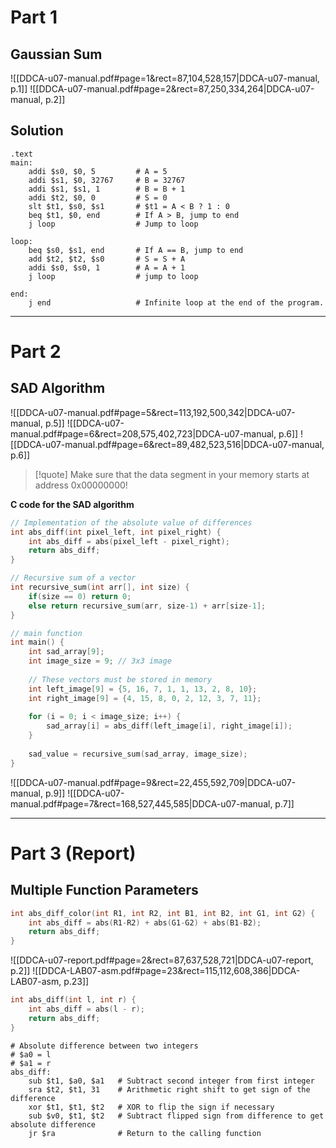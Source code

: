 
# Part 1
## Gaussian Sum
![[DDCA-u07-manual.pdf#page=1&rect=87,104,528,157|DDCA-u07-manual, p.1]]
![[DDCA-u07-manual.pdf#page=2&rect=87,250,334,264|DDCA-u07-manual, p.2]]

## Solution
```
.text
main:
	addi $s0, $0, 5 		# A = 5
	addi $s1, $0, 32767 	# B = 32767
	addi $s1, $s1, 1 		# B = B + 1
	addi $t2, $0, 0 		# S = 0
	slt $t1, $s0, $s1 		# $t1 = A < B ? 1 : 0
	beq $t1, $0, end 		# If A > B, jump to end
	j loop 					# Jump to loop

loop:
	beq $s0, $s1, end 		# If A == B, jump to end
	add $t2, $t2, $s0 		# S = S + A
	addi $s0, $s0, 1 		# A = A + 1
	j loop 					# jump to loop

end:
	j end					# Infinite loop at the end of the program.
```





___
# Part 2
## SAD Algorithm
![[DDCA-u07-manual.pdf#page=5&rect=113,192,500,342|DDCA-u07-manual, p.5]]
![[DDCA-u07-manual.pdf#page=6&rect=208,575,402,723|DDCA-u07-manual, p.6]]
![[DDCA-u07-manual.pdf#page=6&rect=89,482,523,516|DDCA-u07-manual, p.6]]
>[!quote] Make sure that the data segment in your memory starts at address 0x00000000!


**C code for the SAD algorithm**
```c
// Implementation of the absolute value of differences
int abs_diff(int pixel_left, int pixel_right) {
	int abs_diff = abs(pixel_left - pixel_right);
	return abs_diff;
}

// Recursive sum of a vector
int recursive_sum(int arr[], int size) {
	if(size == 0) return 0;
	else return recursive_sum(arr, size-1) + arr[size-1];
} 

// main function
int main() {
	int sad_array[9];
	int image_size = 9; // 3x3 image
	
	// These vectors must be stored in memory
	int left_image[9] = {5, 16, 7, 1, 1, 13, 2, 8, 10};
	int right_image[9] = {4, 15, 8, 0, 2, 12, 3, 7, 11};
	
	for (i = 0; i < image_size; i++) {
		sad_array[i] = abs_diff(left_image[i], right_image[i]);	
	}
	
	sad_value = recursive_sum(sad_array, image_size);
}
``` 
![[DDCA-u07-manual.pdf#page=9&rect=22,455,592,709|DDCA-u07-manual, p.9]]
![[DDCA-u07-manual.pdf#page=7&rect=168,527,445,585|DDCA-u07-manual, p.7]]





___
# Part 3 (Report)
## Multiple Function Parameters
```C
int abs_diff_color(int R1, int R2, int B1, int B2, int G1, int G2) {
	int abs_diff = abs(R1-R2) + abs(G1-G2) + abs(B1-B2);
	return abs_diff;
}
```
![[DDCA-u07-report.pdf#page=2&rect=87,637,528,721|DDCA-u07-report, p.2]]
![[DDCA-LAB07-asm.pdf#page=23&rect=115,112,608,386|DDCA-LAB07-asm, p.23]]









```C
int abs_diff(int l, int r) {
	int abs_diff = abs(l - r);
	return abs_diff;
}
```
```
# Absolute difference between two integers
# $a0 = l
# $a1 = r
abs_diff:
	sub $t1, $a0, $a1 	# Subtract second integer from first integer
	sra $t2, $t1, 31 	# Arithmetic right shift to get sign of the difference
	xor $t1, $t1, $t2 	# XOR to flip the sign if necessary
	sub $v0, $t1, $t2 	# Subtract flipped sign from difference to get absolute difference
	jr $ra 				# Return to the calling function

```